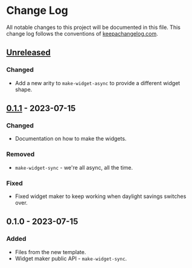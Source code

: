 # Change Log
All notable changes to this project will be documented in this file. This change log follows the conventions of [keepachangelog.com](http://keepachangelog.com/).

## [Unreleased]
### Changed
- Add a new arity to `make-widget-async` to provide a different widget shape.

## [0.1.1] - 2023-07-15
### Changed
- Documentation on how to make the widgets.

### Removed
- `make-widget-sync` - we're all async, all the time.

### Fixed
- Fixed widget maker to keep working when daylight savings switches over.

## 0.1.0 - 2023-07-15
### Added
- Files from the new template.
- Widget maker public API - `make-widget-sync`.

[Unreleased]: https://sourcehost.site/your-name/day18-operation-order/compare/0.1.1...HEAD
[0.1.1]: https://sourcehost.site/your-name/day18-operation-order/compare/0.1.0...0.1.1
